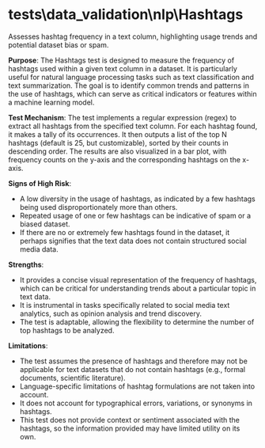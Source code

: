 # tests\data_validation\nlp\Hashtags

Assesses hashtag frequency in a text column, highlighting usage trends and potential dataset bias or spam.

**Purpose**: The Hashtags test is designed to measure the frequency of hashtags used within a given text column in
a dataset. It is particularly useful for natural language processing tasks such as text classification and text
summarization. The goal is to identify common trends and patterns in the use of hashtags, which can serve as
critical indicators or features within a machine learning model.

**Test Mechanism**: The test implements a regular expression (regex) to extract all hashtags from the specified
text column. For each hashtag found, it makes a tally of its occurrences. It then outputs a list of the top N
hashtags (default is 25, but customizable), sorted by their counts in descending order. The results are also
visualized in a bar plot, with frequency counts on the y-axis and the corresponding hashtags on the x-axis.

**Signs of High Risk**:
- A low diversity in the usage of hashtags, as indicated by a few hashtags being used disproportionately more than
others.
- Repeated usage of one or few hashtags can be indicative of spam or a biased dataset.
- If there are no or extremely few hashtags found in the dataset, it perhaps signifies that the text data does not
contain structured social media data.

**Strengths**:
- It provides a concise visual representation of the frequency of hashtags, which can be critical for understanding
trends about a particular topic in text data.
- It is instrumental in tasks specifically related to social media text analytics, such as opinion analysis and
trend discovery.
- The test is adaptable, allowing the flexibility to determine the number of top hashtags to be analyzed.

**Limitations**:
- The test assumes the presence of hashtags and therefore may not be applicable for text datasets that do not
contain hashtags (e.g., formal documents, scientific literature).
- Language-specific limitations of hashtag formulations are not taken into account.
- It does not account for typographical errors, variations, or synonyms in hashtags.
- This test does not provide context or sentiment associated with the hashtags, so the information provided may
have limited utility on its own.